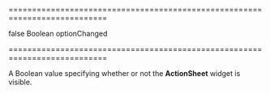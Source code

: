 ===========================================================================
<!--default-->false<!--/default-->
<!--type-->Boolean<!--/type-->
<!--firedEvents-->optionChanged<!--/firedEvents-->
===========================================================================

<!--shortDescription-->
A Boolean value specifying whether or not the **ActionSheet** widget is visible.
<!--/shortDescription-->

<!--fullDescription-->

<!--/fullDescription-->